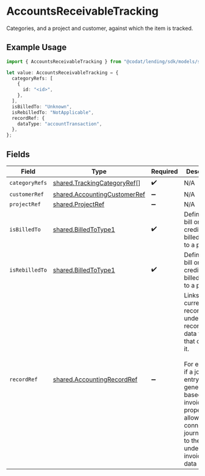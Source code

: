 # AccountsReceivableTracking

Categories, and a project and customer, against which the item is tracked.

## Example Usage

```typescript
import { AccountsReceivableTracking } from "@codat/lending/sdk/models/shared";

let value: AccountsReceivableTracking = {
  categoryRefs: [
    {
      id: "<id>",
    },
  ],
  isBilledTo: "Unknown",
  isRebilledTo: "NotApplicable",
  recordRef: {
    dataType: "accountTransaction",
  },
};
```

## Fields

| Field                                                                                                                                                                                                                                                   | Type                                                                                                                                                                                                                                                    | Required                                                                                                                                                                                                                                                | Description                                                                                                                                                                                                                                             |
| ------------------------------------------------------------------------------------------------------------------------------------------------------------------------------------------------------------------------------------------------------- | ------------------------------------------------------------------------------------------------------------------------------------------------------------------------------------------------------------------------------------------------------- | ------------------------------------------------------------------------------------------------------------------------------------------------------------------------------------------------------------------------------------------------------- | ------------------------------------------------------------------------------------------------------------------------------------------------------------------------------------------------------------------------------------------------------- |
| `categoryRefs`                                                                                                                                                                                                                                          | [shared.TrackingCategoryRef](../../../sdk/models/shared/trackingcategoryref.md)[]                                                                                                                                                                       | :heavy_check_mark:                                                                                                                                                                                                                                      | N/A                                                                                                                                                                                                                                                     |
| `customerRef`                                                                                                                                                                                                                                           | [shared.AccountingCustomerRef](../../../sdk/models/shared/accountingcustomerref.md)                                                                                                                                                                     | :heavy_minus_sign:                                                                                                                                                                                                                                      | N/A                                                                                                                                                                                                                                                     |
| `projectRef`                                                                                                                                                                                                                                            | [shared.ProjectRef](../../../sdk/models/shared/projectref.md)                                                                                                                                                                                           | :heavy_minus_sign:                                                                                                                                                                                                                                      | N/A                                                                                                                                                                                                                                                     |
| `isBilledTo`                                                                                                                                                                                                                                            | [shared.BilledToType1](../../../sdk/models/shared/billedtotype1.md)                                                                                                                                                                                     | :heavy_check_mark:                                                                                                                                                                                                                                      | Defines if the bill or bill credit note is billed/rebilled to a project.                                                                                                                                                                                |
| `isRebilledTo`                                                                                                                                                                                                                                          | [shared.BilledToType1](../../../sdk/models/shared/billedtotype1.md)                                                                                                                                                                                     | :heavy_check_mark:                                                                                                                                                                                                                                      | Defines if the bill or bill credit note is billed/rebilled to a project.                                                                                                                                                                                |
| `recordRef`                                                                                                                                                                                                                                             | [shared.AccountingRecordRef](../../../sdk/models/shared/accountingrecordref.md)                                                                                                                                                                         | :heavy_minus_sign:                                                                                                                                                                                                                                      | Links the current record to the underlying record or data type that created it. <br/><br/>For example, if a journal entry is generated based on an invoice, this property allows you to connect the journal entry to the underlying invoice in our data model.  |